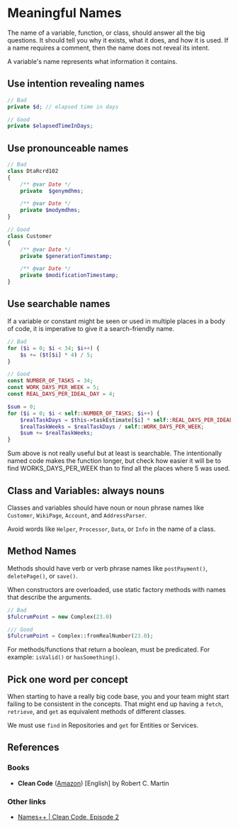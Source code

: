 # Meaningful Names

The name of a variable, function, or class, should answer all the big questions. It should tell you why it exists, what it does, and how it is used. If a name requires a comment, then the name does not reveal its intent.

A variable's name represents what information it contains.

## Use intention revealing names
```php
// Bad
private $d; // elapsed time in days

// Good
private $elapsedTimeInDays;
```

## Use pronounceable names
```php
// Bad
class DtaRcrd102 
{
    /** @var Date */
    private  $genymdhms;

    /** @var Date */
    private $modymdhms;
}

// Good
class Customer 
{
    /** @var Date */
    private $generationTimestamp;

    /** @var Date */
    private $modificationTimestamp;
}
```
## Use searchable names

If a variable or constant might be seen or used in multiple places in a body of code, it is imperative to give it a search-friendly name.
```php
// Bad
for ($i = 0; $i < 34; $i++) {
    $s += ($t[$i] * 4) / 5;
}

// Good
const NUMBER_OF_TASKS = 34;
const WORK_DAYS_PER_WEEK = 5;
const REAL_DAYS_PER_IDEAL_DAY = 4;

$sum = 0;
for ($i = 0; $i < self::NUMBER_OF_TASKS; $i++) {
    $realTaskDays = $this->taskEstimate[$i] * self::REAL_DAYS_PER_IDEAL_DAY;
    $realTaskWeeks = $realTaskDays / self::WORK_DAYS_PER_WEEK;
    $sum += $realTaskWeeks;
}
```
Sum above is not really useful but at least is searchable. The intentionally named code makes the function longer, but check how easier it will be to find WORKS_DAYS_PER_WEEK than to find all the places where 5 was used.

## Class and Variables: always nouns

Classes and variables should have noun or noun phrase names like `Customer`, `WikiPage`, `Account`, and `AddressParser`.  

Avoid words like `Helper`, `Processor`, `Data`, or `Info` in the name of a class.

## Method Names

Methods should have verb or verb phrase names like `postPayment()`, `deletePage()`, or `save()`.

When constructors are overloaded, use static factory methods with names that describe the arguments.
```php 
// Bad
$fulcrumPoint = new Complex(23.0)

/// Good
$fulcrumPoint = Complex::fromRealNumber(23.0);
```

For methods/functions that return a boolean, must be predicated. 
For example: `isValid()` or `hasSomething()`.

## Pick one word per concept

When starting to have a really big code base, you and your team might start failing to be consistent in the concepts. That might end up having a `fetch`, `retrieve`, and `get` as equivalent methods of different classes.

We must use `find` in Repositories and `get` for Entities or Services.

## References

### Books

* **Clean Code** ([Amazon](https://www.amazon.de/-/en/dp/0132350882/)) [English] by Robert C. Martin

### Other links

* [Names++ | Clean Code, Episode 2](https://cleancoders.com/episode/clean-code-episode-2/show) 
